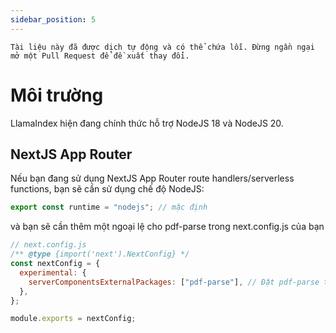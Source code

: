 ```yaml
---
sidebar_position: 5
---
```


`Tài liệu này đã được dịch tự động và có thể chứa lỗi. Đừng ngần ngại mở một Pull Request để đề xuất thay đổi.`

# Môi trường

LlamaIndex hiện đang chính thức hỗ trợ NodeJS 18 và NodeJS 20.

## NextJS App Router

Nếu bạn đang sử dụng NextJS App Router route handlers/serverless functions, bạn sẽ cần sử dụng chế độ NodeJS:

```js
export const runtime = "nodejs"; // mặc định
```

và bạn sẽ cần thêm một ngoại lệ cho pdf-parse trong next.config.js của bạn

```js
// next.config.js
/** @type {import('next').NextConfig} */
const nextConfig = {
  experimental: {
    serverComponentsExternalPackages: ["pdf-parse"], // Đặt pdf-parse trong chế độ NodeJS thực tế với NextJS App Router
  },
};

module.exports = nextConfig;
```
